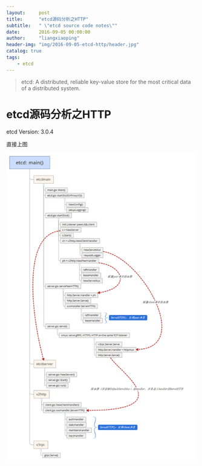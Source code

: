 ```yaml
---
layout:     post
title:      "etcd源码分析之HTTP"
subtitle:   " \"etcd source code notes\""
date:       2016-09-05 00:00:00
author:     "liangxiaoping"
header-img: "img/2016-09-05-etcd-http/header.jpg"
catalog: true
tags:
    - etcd
---
```


> etcd: A distributed, reliable key-value store for the most critical data of a distributed system.

# etcd源码分析之HTTP

etcd Version: 3.0.4

直接上图

![](/img/2016-09-05-etcd-http/http.png)